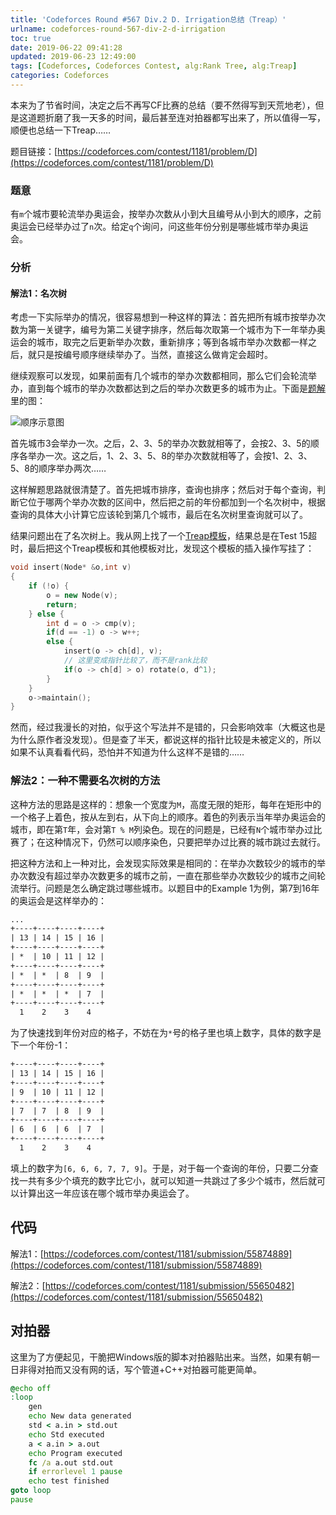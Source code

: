 ```yaml
---
title: 'Codeforces Round #567 Div.2 D. Irrigation总结（Treap）'
urlname: codeforces-round-567-div-2-d-irrigation
toc: true
date: 2019-06-22 09:41:28
updated: 2019-06-23 12:49:00
tags: [Codeforces, Codeforces Contest, alg:Rank Tree, alg:Treap]
categories: Codeforces
---
```


本来为了节省时间，决定之后不再写CF比赛的总结（要不然得写到天荒地老），但是这道题折磨了我一天多的时间，最后甚至连对拍器都写出来了，所以值得一写，顺便也总结一下Treap……

题目链接：[https://codeforces.com/contest/1181/problem/D](https://codeforces.com/contest/1181/problem/D)

<!--more-->

### 题意

有`m`个城市要轮流举办奥运会，按举办次数从小到大且编号从小到大的顺序，之前奥运会已经举办过了`n`次。给定`q`个询问，问这些年份分别是哪些城市举办奥运会。

### 分析

#### 解法1：名次树

考虑一下实际举办的情况，很容易想到一种这样的算法：首先把所有城市按举办次数为第一关键字，编号为第二关键字排序，然后每次取第一个城市为下一年举办奥运会的城市，取完之后更新举办次数，重新排序；等到各城市举办次数都一样之后，就只是按编号顺序继续举办了。当然，直接这么做肯定会超时。

继续观察可以发现，如果前面有几个城市的举办次数都相同，那么它们会轮流举办，直到每个城市的举办次数都达到之后的举办次数更多的城市为止。下面是[题解](https://codeforces.com/blog/entry/67727)里的图：

![顺序示意图](cities.png)

首先城市3会举办一次。之后，2、3、5的举办次数就相等了，会按2、3、5的顺序各举办一次。这之后，1、2、3、5、8的举办次数就相等了，会按1、2、3、5、8的顺序举办两次……

这样解题思路就很清楚了。首先把城市排序，查询也排序；然后对于每个查询，判断它位于哪两个举办次数的区间中，然后把之前的年份都加到一个名次树中，根据查询的具体大小计算它应该轮到第几个城市，最后在名次树里查询就可以了。

结果问题出在了名次树上。我从网上找了一个[Treap模板](https://zhuanlan.zhihu.com/p/26003598)，结果总是在Test 15超时，最后把这个Treap模板和其他模板对比，发现这个模板的插入操作写挂了：

```cpp
void insert(Node* &o,int v)
{
	if (!o) {
		o = new Node(v);
		return;
	} else {
		int d = o -> cmp(v);
		if(d == -1) o -> w++;
		else {
			insert(o -> ch[d], v);
            // 这里变成指针比较了，而不是rank比较
			if(o -> ch[d] > o) rotate(o, d^1);
		}
	}
	o->maintain();
}
```

然而，经过我漫长的对拍，似乎这个写法并不是错的，只会影响效率（大概这也是为什么原作者没发现）。但是查了半天，都说这样的指针比较是未被定义的，所以如果不认真看看代码，恐怕并不知道为什么这样不是错的……

### 解法2：一种不需要名次树的方法

这种方法的思路是这样的：想象一个宽度为`M`，高度无限的矩形，每年在矩形中的一个格子上着色，按从左到右，从下向上的顺序。着色的列表示当年举办奥运会的城市，即在第`T`年，会对第`T % M`列染色。现在的问题是，已经有`N`个城市举办过比赛了；在这种情况下，仍然可以顺序染色，只要把举办过比赛的城市跳过去就行。

把这种方法和上一种对比，会发现实际效果是相同的：在举办次数较少的城市的举办次数没有超过举办次数更多的城市之前，一直在那些举办次数较少的城市之间轮流举行。问题是怎么确定跳过哪些城市。以题目中的Example 1为例，第7到16年的奥运会是这样举办的：

```txt
...
+----+----+----+----+
| 13 | 14 | 15 | 16 |
+----+----+----+----+
| *  | 10 | 11 | 12 |
+----+----+----+----+
| *  | *  | 8  | 9  |
+----+----+----+----+
| *  | *  | *  | 7  |
+----+----+----+----+
  1    2    3    4
```

为了快速找到年份对应的格子，不妨在为`*`号的格子里也填上数字，具体的数字是下一个年份-1：

```txt
+----+----+----+----+
| 13 | 14 | 15 | 16 |
+----+----+----+----+
| 9  | 10 | 11 | 12 |
+----+----+----+----+
| 7  | 7  | 8  | 9  |
+----+----+----+----+
| 6  | 6  | 6  | 7  |
+----+----+----+----+
  1    2    3    4
```

填上的数字为`[6, 6, 6, 7, 7, 9]`。于是，对于每一个查询的年份，只要二分查找一共有多少个填充的数字比它小，就可以知道一共跳过了多少个城市，然后就可以计算出这一年应该在哪个城市举办奥运会了。

## 代码

解法1：[https://codeforces.com/contest/1181/submission/55874889](https://codeforces.com/contest/1181/submission/55874889)

解法2：[https://codeforces.com/contest/1181/submission/55650482](https://codeforces.com/contest/1181/submission/55650482)

## 对拍器

这里为了方便起见，干脆把Windows版的脚本对拍器贴出来。当然，如果有朝一日非得对拍而又没有网的话，写个管道+C++对拍器可能更简单。

```bat
@echo off
:loop
    gen
    echo New data generated
    std < a.in > std.out
    echo Std executed
    a < a.in > a.out
    echo Program executed
    fc /a a.out std.out
    if errorlevel 1 pause
    echo test finished
goto loop
pause
```
